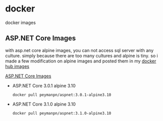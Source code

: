 # docker

docker images

## ASP.NET Core Images

with asp.net core alpine images, you can not access sql server with any culture. simply because there are too many cultures and alpine is tiny.
so i made a few modification on alpine images and posted them in my [docker hub images](hub.docker.com/peymanpn)

[ASP.NET Core Images](https://hub.docker.com/repository/docker/peymanpn/aspnet)

* ASP.NET Core 3.0.1 alpine 3.10 

      docker pull peymanpn/aspnet:3.0.1-alpine3.10
* ASP.NET Core 3.1.0 alpine 3.10

      docker pull peymanpn/aspnet:3.1.0-alpine3.10
